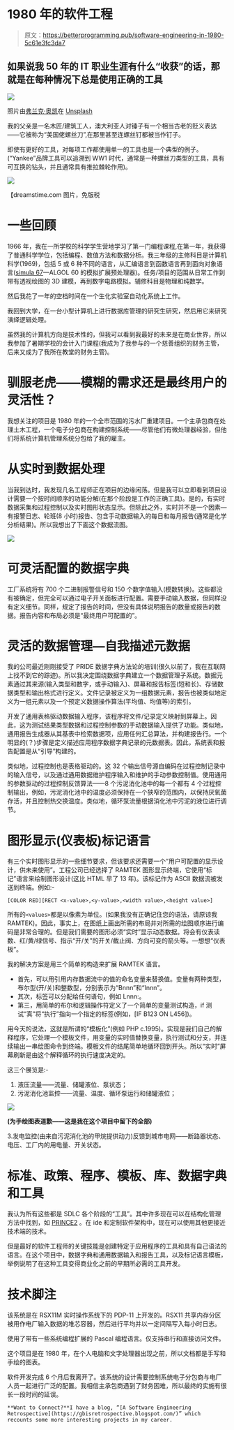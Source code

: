 # 1980 年的软件工程

> 原文：<https://betterprogramming.pub/software-engineering-in-1980-5c61e3fc3da7>

## 如果说我 50 年的 IT 职业生涯有什么“收获”的话，那就是在每种情况下总是使用正确的工具

![](img/c152c53532ba3047bb7d4fc13a4dc75d.png)

照片由[弗兰克·奥凯](https://unsplash.com/@frankokay?utm_source=medium&utm_medium=referral)在 [Unsplash](https://unsplash.com?utm_source=medium&utm_medium=referral)

我的父亲是一名木匠/建筑工人，澳大利亚人对锤子有一个相当古老的贬义表达——它被称为“美国佬螺丝刀”,在那里甚至连螺丝钉都被当作钉子。

即使有更好的工具，对每项工作都使用单一的工具也是一个典型的例子。(“Yankee”品牌工具可以追溯到 WW1 时代，通常是一种螺丝刀类型的工具，具有可互换的钻头，并且通常具有推拉棘轮作用)。

![](img/6c055136746ca0b616fded28771fb672.png)

【dreamstime.com 图片，免版税

# 一些回顾

1966 年，我在一所学校的科学学生营地学习了第一门编程课程,在第一年，我获得了普通科学学位，包括编程、数值方法和数据分析。我三年级的主修科目是计算机科学(1969)，包括 5 或 6 种不同的语言，从汇编语言到函数语言再到面向对象语言([simula 67](https://en.wikipedia.org/wiki/Simula)—ALGOL 60 的模拟扩展预处理器)。任务/项目的范围从日常工作到带有透视绘图的 3D 建模，再到数字电路模拟。辅修科目是物理和纯数学。

然后我花了一年的空档时间在一个生化实验室自动化系统上工作。

我回到大学，在一台小型计算机上进行数据库管理的研究生研究，然后用它来研究演绎逻辑处理。

虽然我的计算机方向是技术性的，但我可以看到我最好的未来是在商业世界，所以我参加了暑期学校的会计入门课程(我成为了我参与的一个慈善组织的财务主管，后来又成为了我所在教堂的财务主管)。

# 驯服老虎——模糊的需求还是最终用户的灵活性？

我想关注的项目是 1980 年的一个全市范围的污水厂重建项目。一个主承包商在处理土木工程，一个电子分包商在构建控制系统——尽管他们有微处理器经验，但他们将系统计算机管理系统分包给了我的雇主。

# 从实时到数据处理

当我到达时，我发现几名工程师正在项目的边缘闲荡。但是我可以立即看到项目设计需要一个按时间顺序的功能分解(在那个阶段是工作的正确工具)。是的，有实时数据采集和过程控制以及实时图形状态显示。但除此之外，实时并不是一个因素—有报警日志、轮班(8 小时)报告、包含手动数据输入的每日和每月报告(通常是化学分析结果)。所以我想出了下面这个数据流图。

![](img/ee131f60834ca32062de0c5a89fa8af6.png)

# 可灵活配置的数据字典

工厂系统将有 700 个二进制报警信号和 150 个数字值输入(模数转换)。这些都没有被确定，但完全可以通过电子开关面板进行配置。需要手动输入数据，但同样没有定义细节。同样，规定了报告的时间，但没有具体说明报告的数量或报告的数据。报告内容和布局必须是“最终用户可配置的”。

# 灵活的数据管理—自我描述元数据

我的公司最近刚刚接受了 PRIDE 数据字典方法论的培训(很久以前了，我在互联网上找不到它的踪迹)。所以我决定围绕数据字典建立一个数据管理子系统。数据元素通过其来源(输入类型和数字，或手动输入)、屏幕和报告标签(短和长)、存储数据类型和输出格式进行定义。文件记录被定义为一组数据元素，报告也被类似地定义为一组元素以及一个预定义数据操作算法(平均值、均值等)的索引。

开发了通用表格驱动数据输入程序，该程序将文件/记录定义映射到屏幕上。因此，这为测试结果类型数据和过程控制参数的手动数据输入提供了功能。类似地，通用报告生成器从其基表中检索数据项，应用任何汇总算法，并构建报告行。一个明显的(？)步骤是定义描述应用程序数据字典记录的元数据表。因此，系统表和报告配置是从“引导”构建的。

类似地，过程控制也是表格驱动的。这 32 个输出信号源自编码在过程控制记录中的输入信号，以及通过通用数据维护程序输入和维护的手动参数控制值。使用通用的参数驱动的过程控制反馈算法——8 个污泥消化池中的每一个都有 4 个过程控制输出，例如，污泥消化池中的温度必须保持在一个狭窄的范围内，以保持厌氧菌存活，并且控制热交换温度。类似地，循环泵流量根据消化池中污泥的液位进行调节。

# 图形显示(仪表板)标记语言

有三个实时图形显示的一些细节要求，但该要求还需要一个“用户可配置的显示设计，供未来使用”。工程公司已经选择了 RAMTEK 图形显示终端，它使用“标记”语言来绘制图形设计(这比 HTML 早了 13 年)。该标记作为 ASCII 数据流被发送到终端。例如:-

```
[COLOR RED][RECT <x-value>,<y-value>,<width value>,<height value>]
```

所有的`<values>`都是以像素为单位。(如果我没有正确记住您的语法，请原谅我 RAMTEK)。因此，事实上，在图纸上画出所需的布局并对所需的绘图顺序进行编码是非常合理的。但是我们需要的图形必须“实时”显示动态数据。将会有仪表读数、红/黄/绿信号、指示“开/关”的开关/截止阀、方向可变的箭头等。—想想“仪表板”。

我的解决方案是用三个简单的构造来扩展 RAMTEK 语言。

*   首先，可以用引用内存数据流中的值的命名变量来替换值。变量有两种类型，布尔型(开/关)和整数型，分别表示为“Bnnn”和“Innn”。
*   其次，标签可以分配给任何语句，例如 Lnnn:。
*   第三，用简单的布尔和逻辑操作符定义了一个简单的变量测试构造，if 测试“真”将“执行”指向一个指定的标签(例如，[IF B123 ON L456])。

用今天的说法，这就是所谓的“模板化”(例如 PHP c.1995)。实现是我们自己的解释程序，它处理一个模板文件，用变量的实时值替换变量，执行测试和分支，并连续输出一串绘图命令到终端。模板文件的结尾简单地循环回到开头。所以“实时”屏幕刷新是由这个解释循环的执行速度决定的。

这三个展览是:-

1.  液压流量——流量、储罐液位、泵状态；
2.  污泥消化池监控——流量、温度、循环泵运行和储罐液位；

![](img/5d31ccdc6419f62ee9073094cbd71b49.png)

**(为手绘图表道歉——这是我在这个项目中留下的全部)**

3.发电监控(由来自污泥消化池的甲烷提供动力)反馈到城市电网——断路器状态、电压、工厂内的用电量、开关状态。

# 标准、政策、程序、模板、库、数据字典和工具

我认为所有这些都是 SDLC 各个阶段的“工具”。其中许多现在可以在结构化管理方法中找到，如 [PRINCE2](https://en.wikipedia.org/wiki/PRINCE2) 。在 ide 和定制软件架构中，现在可以使用其他更接近技术端的技术。

但是最好的软件工程师的关键技能是创建特定于应用程序的工具和具有自己语法的语言。在这个项目中，数据字典和通用数据输入和报告工具，以及标记语言模板，举例说明了在这种工具变得商业化之前的早期所必需的工具开发。

# 技术脚注

该系统是在 RSX11M 实时操作系统下的 PDP-11 上开发的。RSX11 共享内存分区被用作电厂输入数据的堆芯容器，然后进行平均并以一定间隔写入每小时日志。

使用了带有一些系统编程扩展的 Pascal 编程语言。仅支持串行和直接访问文件。

这个项目是在 1980 年，在个人电脑和文字处理器出现之前，所以文档都是手写和手绘的图表。

软件开发完成 6 个月后我离开了。该系统的设计需要控制系统电子分包商与电厂人员一起进行广泛的配置。我相信主承包商遇到了财务困难，所以最终的实施有很长一段时间的延误。

```
**Want to Connect?**I have a blog, “[A Software Engineering Retrospective](https://gbisretrospective.blogspot.com/)” which recounts some more interesting projects in my career.
```